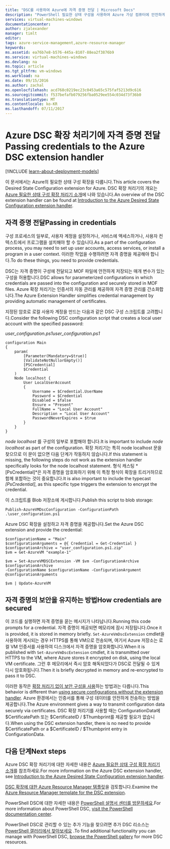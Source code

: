 ```yaml
---
title: "DSC를 사용하여 Azure에 자격 증명 전달 | Microsoft Docs"
description: "PowerShell 필요한 상태 구성을 사용하여 Azure 가상 컴퓨터에 안전하게 자격 증명을 전달하는 방법의 개요"
services: virtual-machines-windows
documentationcenter: 
author: zjalexander
manager: timlt
editor: 
tags: azure-service-management,azure-resource-manager
keywords: 
ms.assetid: ea76b7e8-b576-445a-8107-88ea2f3876b9
ms.service: virtual-machines-windows
ms.devlang: na
ms.topic: article
ms.tgt_pltfrm: vm-windows
ms.workload: na
ms.date: 09/15/2016
ms.author: zachal
ms.openlocfilehash: acd768c0219ec23c0453a65c575faf5213d9c616
ms.sourcegitcommit: f537befafb079256fba0529ee554c034d73f36b0
ms.translationtype: MT
ms.contentlocale: ko-KR
ms.lasthandoff: 07/11/2017
---
```

# <a name="passing-credentials-to-the-azure-dsc-extension-handler"></a><span data-ttu-id="423c4-103">Azure DSC 확장 처리기에 자격 증명 전달</span><span class="sxs-lookup"><span data-stu-id="423c4-103">Passing credentials to the Azure DSC extension handler</span></span>
[!INCLUDE [learn-about-deployment-models](../../../includes/learn-about-deployment-models-both-include.md)]

<span data-ttu-id="423c4-104">이 문서에서는 Azure의 필요한 상태 구성 확장을 다룹니다.</span><span class="sxs-lookup"><span data-stu-id="423c4-104">This article covers the Desired State Configuration extension for Azure.</span></span> <span data-ttu-id="423c4-105">DSC 확장 처리기의 개요는 [Azure 필요한 상태 구성 확장 처리기 소개](extensions-dsc-overview.md?toc=%2fazure%2fvirtual-machines%2fwindows%2ftoc.json)에 나와 있습니다.</span><span class="sxs-lookup"><span data-stu-id="423c4-105">An overview of the DSC extension handler can be found at [Introduction to the Azure Desired State Configuration extension handler](extensions-dsc-overview.md?toc=%2fazure%2fvirtual-machines%2fwindows%2ftoc.json).</span></span> 

## <a name="passing-in-credentials"></a><span data-ttu-id="423c4-106">자격 증명 전달</span><span class="sxs-lookup"><span data-stu-id="423c4-106">Passing in credentials</span></span>
<span data-ttu-id="423c4-107">구성 프로세스의 일부로, 사용자 계정을 설정하거나, 서비스에 액세스하거나, 사용자 컨텍스트에서 프로그램을 설치해야 할 수 있습니다.</span><span class="sxs-lookup"><span data-stu-id="423c4-107">As a part of the configuration process, you may need to set up user accounts, access services, or install a program in a user context.</span></span> <span data-ttu-id="423c4-108">이러한 작업을 수행하려면 자격 증명을 제공해야 합니다.</span><span class="sxs-lookup"><span data-stu-id="423c4-108">To do these things, you need to provide credentials.</span></span> 

<span data-ttu-id="423c4-109">DSC는 자격 증명이 구성에 전달되고 MOF 파일에 안전하게 저장되는 매개 변수가 있는 구성을 허용합니다.</span><span class="sxs-lookup"><span data-stu-id="423c4-109">DSC allows for parameterized configurations in which credentials are passed into the configuration and securely stored in MOF files.</span></span> <span data-ttu-id="423c4-110">Azure 확장 처리기는 인증서의 자동 관리를 제공하여 자격 증명 관리를 간소화합니다.</span><span class="sxs-lookup"><span data-stu-id="423c4-110">The Azure Extension Handler simplifies credential management by providing automatic management of certificates.</span></span> 

<span data-ttu-id="423c4-111">지정된 암호로 로컬 사용자 계정을 만드는 다음과 같은 DSC 구성 스크립트를 고려합니다.</span><span class="sxs-lookup"><span data-stu-id="423c4-111">Consider the following DSC configuration script that creates a local user account with the specified password:</span></span>

<span data-ttu-id="423c4-112">*user_configuration.ps1*</span><span class="sxs-lookup"><span data-stu-id="423c4-112">*user_configuration.ps1*</span></span>

```
configuration Main
{
    param(
        [Parameter(Mandatory=$true)]
        [ValidateNotNullorEmpty()]
        [PSCredential]
        $Credential
    )    
    Node localhost {       
        User LocalUserAccount
        {
            Username = $Credential.UserName
            Password = $Credential
            Disabled = $false
            Ensure = "Present"
            FullName = "Local User Account"
            Description = "Local User Account"
            PasswordNeverExpires = $true
        } 
    }  
} 
```

<span data-ttu-id="423c4-113">*node localhost* 를 구성의 일부로 포함해야 합니다.</span><span class="sxs-lookup"><span data-stu-id="423c4-113">It is important to include *node localhost* as part of the configuration.</span></span> <span data-ttu-id="423c4-114">확장 처리기는 특히 node localhost 문을 찾으므로 이 문이 없으면 다음 단계가 작동하지 않습니다.</span><span class="sxs-lookup"><span data-stu-id="423c4-114">If this statement is missing, the following steps do not work as the extension handler specifically looks for the node localhost statement.</span></span> <span data-ttu-id="423c4-115">형식 캐스팅 *[PsCredential]*은 자격 증명을 암호화하기 위해 이 특정 형식이 확장을 트리거하므로 함께 포함하는 것이 중요합니다.</span><span class="sxs-lookup"><span data-stu-id="423c4-115">It is also important to include the typecast *[PsCredential]*, as this specific type triggers the extension to encrypt the credential.</span></span> 

<span data-ttu-id="423c4-116">이 스크립트를 Blob 저장소에 게시합니다.</span><span class="sxs-lookup"><span data-stu-id="423c4-116">Publish this script to blob storage:</span></span>

`Publish-AzureVMDscConfiguration -ConfigurationPath .\user_configuration.ps1`

<span data-ttu-id="423c4-117">Azure DSC 확장을 설정하고 자격 증명을 제공합니다.</span><span class="sxs-lookup"><span data-stu-id="423c4-117">Set the Azure DSC extension and provide the credential:</span></span>

```
$configurationName = "Main"
$configurationArguments = @{ Credential = Get-Credential }
$configurationArchive = "user_configuration.ps1.zip"
$vm = Get-AzureVM "example-1"

$vm = Set-AzureVMDSCExtension -VM $vm -ConfigurationArchive $configurationArchive 
-ConfigurationName $configurationName -ConfigurationArgument @configurationArguments

$vm | Update-AzureVM
```
## <a name="how-credentials-are-secured"></a><span data-ttu-id="423c4-118">자격 증명의 보안을 유지하는 방법</span><span class="sxs-lookup"><span data-stu-id="423c4-118">How credentials are secured</span></span>
<span data-ttu-id="423c4-119">이 코드를 실행하면 자격 증명을 묻는 메시지가 나타납니다.</span><span class="sxs-lookup"><span data-stu-id="423c4-119">Running this code prompts for a credential.</span></span> <span data-ttu-id="423c4-120">자격 증명이 제공되면 메모리에 잠시 저장됩니다.</span><span class="sxs-lookup"><span data-stu-id="423c4-120">Once it is provided, it is stored in memory briefly.</span></span> <span data-ttu-id="423c4-121">`Set-AzureVmDscExtension` cmdlet을 사용하여 게시되는 경우 HTTPS를 통해 VM으로 전송되며, 여기서 Azure 저장소는 로컬 VM 인증서를 사용하여 디스크에서 자격 증명을 암호화합니다.</span><span class="sxs-lookup"><span data-stu-id="423c4-121">When it is published with `Set-AzureVmDscExtension` cmdlet, it is transmitted over HTTPS to the VM, where Azure stores it encrypted on disk, using the local VM certificate.</span></span> <span data-ttu-id="423c4-122">그런 후 메모리에서 즉시 암호 해독되었다가 DSC로 전달될 수 있게 다시 암호화됩니다.</span><span class="sxs-lookup"><span data-stu-id="423c4-122">Then it is briefly decrypted in memory and re-encrypted to pass it to DSC.</span></span>

<span data-ttu-id="423c4-123">이러한 동작은 [확장 처리기 없이 보안 구성을 사용](https://msdn.microsoft.com/powershell/dsc/securemof)하는 방법과는 다릅니다.</span><span class="sxs-lookup"><span data-stu-id="423c4-123">This behavior is different than [using secure configurations without the extension handler](https://msdn.microsoft.com/powershell/dsc/securemof).</span></span> <span data-ttu-id="423c4-124">Azure 환경에서는 인증서를 통해 구성 데이터를 안전하게 전송하는 방법을 제공합니다.</span><span class="sxs-lookup"><span data-stu-id="423c4-124">The Azure environment gives a way to transmit configuration data securely via certificates.</span></span> <span data-ttu-id="423c4-125">DSC 확장 처리기를 사용할 때는 ConfigurationData에 $CertificatePath 또는 $CertificateID / $Thumbprint를 제공할 필요가 없습니다.</span><span class="sxs-lookup"><span data-stu-id="423c4-125">When using the DSC extension handler, there is no need to provide $CertificatePath or a $CertificateID / $Thumbprint entry in ConfigurationData.</span></span>

## <a name="next-steps"></a><span data-ttu-id="423c4-126">다음 단계</span><span class="sxs-lookup"><span data-stu-id="423c4-126">Next steps</span></span>
<span data-ttu-id="423c4-127">Azure DSC 확장 처리기에 대한 자세한 내용은 [Azure 필요한 상태 구성 확장 처리기 소개](extensions-dsc-overview.md?toc=%2fazure%2fvirtual-machines%2fwindows%2ftoc.json)를 참조하세요.</span><span class="sxs-lookup"><span data-stu-id="423c4-127">For more information on the Azure DSC extension handler, see [Introduction to the Azure Desired State Configuration extension handler](extensions-dsc-overview.md?toc=%2fazure%2fvirtual-machines%2fwindows%2ftoc.json).</span></span> 

<span data-ttu-id="423c4-128">[DSC 확장에 대한 Azure Resource Manager 템플릿](extensions-dsc-template.md?toc=%2fazure%2fvirtual-machines%2fwindows%2ftoc.json)을 검토합니다.</span><span class="sxs-lookup"><span data-stu-id="423c4-128">Examine the [Azure Resource Manager template for the DSC extension](extensions-dsc-template.md?toc=%2fazure%2fvirtual-machines%2fwindows%2ftoc.json).</span></span>

<span data-ttu-id="423c4-129">PowerShell DSC에 대한 자세한 내용은 [PowerShell 설명서 센터를 방문하세요](https://msdn.microsoft.com/powershell/dsc/overview).</span><span class="sxs-lookup"><span data-stu-id="423c4-129">For more information about PowerShell DSC, [visit the PowerShell documentation center](https://msdn.microsoft.com/powershell/dsc/overview).</span></span> 

<span data-ttu-id="423c4-130">PowerShell DSC로 관리할 수 있는 추가 기능을 찾으려면 추가 DSC 리소스는 [PowerShell 갤러리에서 찾아보세요](https://www.powershellgallery.com/packages?q=DscResource&x=0&y=0) .</span><span class="sxs-lookup"><span data-stu-id="423c4-130">To find additional functionality you can manage with PowerShell DSC, [browse the PowerShell gallery](https://www.powershellgallery.com/packages?q=DscResource&x=0&y=0) for more DSC resources.</span></span>

